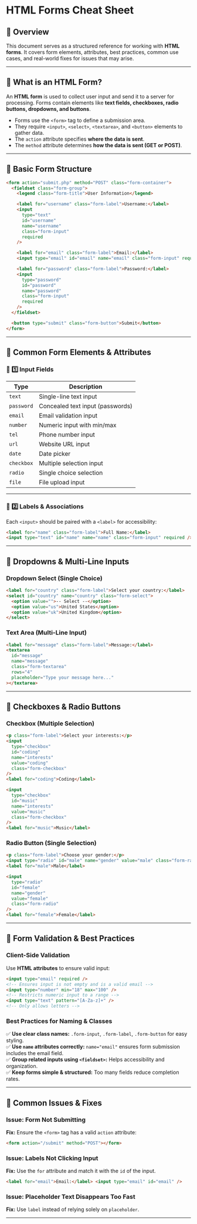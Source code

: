 # HTML Forms Cheat Sheet

## 📌 Overview

This document serves as a structured reference for working with **HTML forms**. It covers form elements, attributes, best practices, common use cases, and real-world fixes for issues that may arise.

---

## 🎯 **What is an HTML Form?**

An **HTML form** is used to collect user input and send it to a server for processing. Forms contain elements like **text fields, checkboxes, radio buttons, dropdowns, and buttons**.

- Forms use the `<form>` tag to define a submission area.
- They require `<input>`, `<select>`, `<textarea>`, and `<button>` elements to gather data.
- The `action` attribute specifies **where the data is sent**.
- The `method` attribute determines **how the data is sent (GET or POST)**.

---

## 📂 **Basic Form Structure**

```html
<form action="submit.php" method="POST" class="form-container">
  <fieldset class="form-group">
    <legend class="form-title">User Information</legend>

    <label for="username" class="form-label">Username:</label>
    <input
      type="text"
      id="username"
      name="username"
      class="form-input"
      required
    />

    <label for="email" class="form-label">Email:</label>
    <input type="email" id="email" name="email" class="form-input" required />

    <label for="password" class="form-label">Password:</label>
    <input
      type="password"
      id="password"
      name="password"
      class="form-input"
      required
    />
  </fieldset>

  <button type="submit" class="form-button">Submit</button>
</form>
```

---

## 📌 **Common Form Elements & Attributes**

### 📌 **1️⃣ Input Fields**

| **Type**   | **Description**                  |
| ---------- | -------------------------------- |
| `text`     | Single-line text input           |
| `password` | Concealed text input (passwords) |
| `email`    | Email validation input           |
| `number`   | Numeric input with min/max       |
| `tel`      | Phone number input               |
| `url`      | Website URL input                |
| `date`     | Date picker                      |
| `checkbox` | Multiple selection input         |
| `radio`    | Single choice selection          |
| `file`     | File upload input                |

---

### 📌 **2️⃣ Labels & Associations**

Each `<input>` should be paired with a `<label>` for accessibility:

```html
<label for="name" class="form-label">Full Name:</label>
<input type="text" id="name" name="name" class="form-input" required />
```

---

## 📌 **Dropdowns & Multi-Line Inputs**

### **Dropdown Select (Single Choice)**

```html
<label for="country" class="form-label">Select your country:</label>
<select id="country" name="country" class="form-select">
  <option value="">-- Select --</option>
  <option value="us">United States</option>
  <option value="uk">United Kingdom</option>
</select>
```

### **Text Area (Multi-Line Input)**

```html
<label for="message" class="form-label">Message:</label>
<textarea
  id="message"
  name="message"
  class="form-textarea"
  rows="4"
  placeholder="Type your message here..."
></textarea>
```

---

## 📌 **Checkboxes & Radio Buttons**

### **Checkbox (Multiple Selection)**

```html
<p class="form-label">Select your interests:</p>
<input
  type="checkbox"
  id="coding"
  name="interests"
  value="coding"
  class="form-checkbox"
/>
<label for="coding">Coding</label>

<input
  type="checkbox"
  id="music"
  name="interests"
  value="music"
  class="form-checkbox"
/>
<label for="music">Music</label>
```

### **Radio Button (Single Selection)**

```html
<p class="form-label">Choose your gender:</p>
<input type="radio" id="male" name="gender" value="male" class="form-radio" />
<label for="male">Male</label>

<input
  type="radio"
  id="female"
  name="gender"
  value="female"
  class="form-radio"
/>
<label for="female">Female</label>
```

---

## 📌 **Form Validation & Best Practices**

### **Client-Side Validation**

Use **HTML attributes** to ensure valid input:

```html
<input type="email" required />
<!-- Ensures input is not empty and is a valid email -->
<input type="number" min="18" max="100" />
<!-- Restricts numeric input to a range -->
<input type="text" pattern="[A-Za-z]+" />
<!-- Only allows letters -->
```

### **Best Practices for Naming & Classes**

✅ **Use clear class names:** `.form-input`, `.form-label`, `.form-button` for easy styling.  
✅ **Use `name` attributes correctly:** `name="email"` ensures form submission includes the email field.  
✅ **Group related inputs using `<fieldset>`:** Helps accessibility and organization.  
✅ **Keep forms simple & structured:** Too many fields reduce completion rates.

---

## 📌 **Common Issues & Fixes**

### **Issue: Form Not Submitting**

**Fix:** Ensure the `<form>` tag has a valid `action` attribute:

```html
<form action="/submit" method="POST"></form>
```

### **Issue: Labels Not Clicking Input**

**Fix:** Use the `for` attribute and match it with the `id` of the input.

```html
<label for="email">Email:</label> <input type="email" id="email" />
```

### **Issue: Placeholder Text Disappears Too Fast**

**Fix:** Use `label` instead of relying solely on `placeholder`.

---
